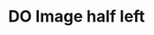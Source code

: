 ---
title: DO Image half left
order: 1
wrapper-class: news-article-content
max-width: max-width-800
---
